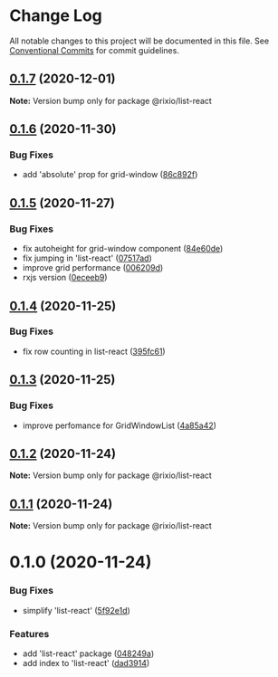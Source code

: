 # Change Log

All notable changes to this project will be documented in this file.
See [Conventional Commits](https://conventionalcommits.org) for commit guidelines.

## [0.1.7](https://github.com/roborox/rixio/compare/@rixio/list-react@0.1.6...@rixio/list-react@0.1.7) (2020-12-01)

**Note:** Version bump only for package @rixio/list-react





## [0.1.6](https://github.com/roborox/rixio/compare/@rixio/list-react@0.1.5...@rixio/list-react@0.1.6) (2020-11-30)


### Bug Fixes

* add 'absolute' prop for grid-window ([86c892f](https://github.com/roborox/rixio/commit/86c892f10de4e6334999d396188d72309cf27508))





## [0.1.5](https://github.com/roborox/rixio/compare/@rixio/list-react@0.1.4...@rixio/list-react@0.1.5) (2020-11-27)


### Bug Fixes

* fix autoheight for grid-window component ([84e60de](https://github.com/roborox/rixio/commit/84e60de02b73de66be734f79e15792ab09ecb754))
* fix jumping in 'list-react' ([07517ad](https://github.com/roborox/rixio/commit/07517ad283045d6249ab94dbda05a73a789de645))
* improve grid performance ([006209d](https://github.com/roborox/rixio/commit/006209d430fcbfdad87b46b5fb9dc87e5bce5e71))
* rxjs version ([0eceeb9](https://github.com/roborox/rixio/commit/0eceeb975d2667a60d1d39d7eb75f46e0efe15a5))





## [0.1.4](https://github.com/roborox/rixio/compare/@rixio/list-react@0.1.3...@rixio/list-react@0.1.4) (2020-11-25)


### Bug Fixes

* fix row counting in list-react ([395fc61](https://github.com/roborox/rixio/commit/395fc613304b72d278f81b70817afcf7bb9e3eff))





## [0.1.3](https://github.com/roborox/rixio/compare/@rixio/list-react@0.1.2...@rixio/list-react@0.1.3) (2020-11-25)


### Bug Fixes

* improve perfomance for GridWindowList ([4a85a42](https://github.com/roborox/rixio/commit/4a85a428d09d37a18485c8b44d47d6e441b5ea52))





## [0.1.2](https://github.com/roborox/rixio/compare/@rixio/list-react@0.1.1...@rixio/list-react@0.1.2) (2020-11-24)

**Note:** Version bump only for package @rixio/list-react





## [0.1.1](https://github.com/roborox/rixio/compare/@rixio/list-react@0.1.0...@rixio/list-react@0.1.1) (2020-11-24)

**Note:** Version bump only for package @rixio/list-react





# 0.1.0 (2020-11-24)


### Bug Fixes

* simplify 'list-react' ([5f92e1d](https://github.com/roborox/rixio/commit/5f92e1d04b987c7fd44796d08f8f97355af747b0))


### Features

* add 'list-react' package ([048249a](https://github.com/roborox/rixio/commit/048249aebddcc5ae6e1f724fda6d40172e146184))
* add index to 'list-react' ([dad3914](https://github.com/roborox/rixio/commit/dad3914d720ceedd8bf9e424ccede4701c6c435f))
